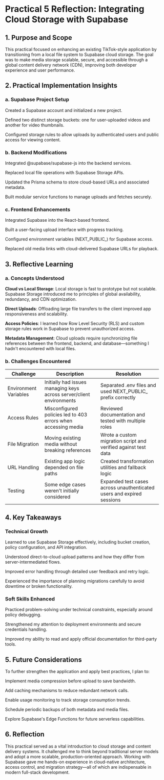 #  Practical 5 Reflection: Integrating Cloud Storage with Supabase

## 1.  Purpose and Scope
This practical focused on enhancing an existing TikTok-style application by transitioning from a local file system to Supabase cloud storage. The goal was to make media storage scalable, secure, and accessible through a global content delivery network (CDN), improving both developer experience and user performance.

## 2.  Practical Implementation Insights

### a. Supabase Project Setup
Created a Supabase account and initialized a new project.

Defined two distinct storage buckets: one for user-uploaded videos and another for video thumbnails.

Configured storage rules to allow uploads by authenticated users and public access for viewing content.

### b. Backend Modifications
Integrated @supabase/supabase-js into the backend services.

Replaced local file operations with Supabase Storage APIs.

Updated the Prisma schema to store cloud-based URLs and associated metadata.

Built modular service functions to manage uploads and fetches securely.

### c. Frontend Enhancements
Integrated Supabase into the React-based frontend.

Built a user-facing upload interface with progress tracking.

Configured environment variables (NEXT_PUBLIC_) for Supabase access.

Replaced old media links with cloud-delivered Supabase URLs for playback.

## 3.  Reflective Learning

### a. Concepts Understood
**Cloud vs Local Storage**: Local storage is fast to prototype but not scalable. Supabase Storage introduced me to principles of global availability, redundancy, and CDN optimization.

**Direct Uploads**: Offloading large file transfers to the client improved app responsiveness and scalability.

**Access Policies**: I learned how Row Level Security (RLS) and custom storage rules work in Supabase to prevent unauthorized access.

**Metadata Management**: Cloud uploads require synchronizing file references between the frontend, backend, and database—something I hadn't encountered with local files.

### b. Challenges Encountered

| Challenge | Description | Resolution |
|-----------|-------------|------------|
| Environment Variables | Initially had issues managing keys across server/client environments | Separated .env files and used NEXT_PUBLIC_ prefix correctly |
| Access Rules | Misconfigured policies led to 403 errors when accessing media | Reviewed documentation and tested with multiple roles |
| File Migration | Moving existing media without breaking references | Wrote a custom migration script and verified against test data |
| URL Handling | Existing app logic depended on file paths | Created transformation utilities and fallback logic |
| Testing | Some edge cases weren't initially considered | Expanded test cases across unauthenticated users and expired sessions |

## 4.  Key Takeaways

### Technical Growth
Learned to use Supabase Storage effectively, including bucket creation, policy configuration, and API integration.

Understood direct-to-cloud upload patterns and how they differ from server-intermediated flows.

Improved error handling through detailed user feedback and retry logic.

Experienced the importance of planning migrations carefully to avoid downtime or broken functionality.

### Soft Skills Enhanced
Practiced problem-solving under technical constraints, especially around policy debugging.

Strengthened my attention to deployment environments and secure credentials handling.

Improved my ability to read and apply official documentation for third-party tools.

## 5.  Future Considerations
To further strengthen the application and apply best practices, I plan to:

Implement media compression before upload to save bandwidth.

Add caching mechanisms to reduce redundant network calls.

Enable usage monitoring to track storage consumption trends.

Schedule periodic backups of both metadata and media files.

Explore Supabase's Edge Functions for future serverless capabilities.

## 6.  Reflection
This practical served as a vital introduction to cloud storage and content delivery systems. It challenged me to think beyond traditional server models and adopt a more scalable, production-oriented approach. Working with Supabase gave me hands-on experience in cloud-native architecture, access control, and migration strategy—all of which are indispensable in modern full-stack development.